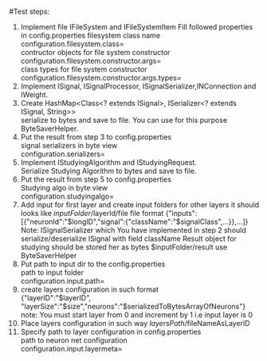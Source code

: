 #Test steps:
1. Implement file IFileSystem and IFileSystemItem
Fill followed properties in config.properties
filesystem class name  
configuration.filesystem.class=  
contructor objects for file system constructor  
configuration.filesystem.constructor.args=  
class types for file system  constructor  
configuration.filesystem.constructor.args.types=
2.  Implement ISignal, ISignalProcessor, ISignalSerializer,INConnection and IWeight. 
3. Create  HashMap<Class<? extends ISignal>, ISerializer<? extends ISignal, String>>    
serialize to bytes and save to file.
You can use for this purpose ByteSaverHelper.
4. Put the result from step 3 to config.properties  
signal serializers in byte view  
configuration.serializers=
5. Implement IStudyingAlgorithm  and  IStudyingRequest.   
Serialize Studying Algorithm  to bytes and save to file.
6. Put the result from step 5 to config.properties   
Studying algo in byte view  
configuration.studyingalgo=
7. Add input for first layer and create input folders for other layers
it should looks like $inputFolder/$layerId/file
file format {"inputs":[{"neuronId":"$longID","signal":{"className":"$signalClass",...}},...]}  
Note: ISignalSerializer which You have implemented in step 2 should serialize/deserialize ISignal with field className
Result object for studying should be stored her as bytes $inputFolder/result use ByteSaverHelper
8. Put path to input dir to the  config.properties  
path to input folder  
configuration.input.path=  
9. create layers configuration in such format   
{"layerID":"$layerID", "layerSize":"$size","neurons":"$serializedToBytesArrayOfNeurons"}  
note: You must start layer from 0 and increment by 1 i.e input layer is 0
10. Place layers configuration in such way $layersPath/$fileNameAsLayerID
11. Specify path to layer configuration in config.properties  
path to neuron net configuration  
configuration.input.layermeta=

